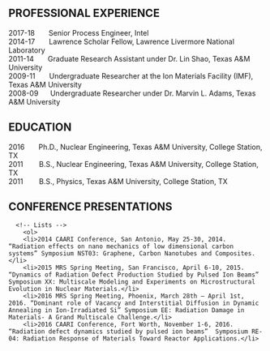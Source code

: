 ## PROFESSIONAL EXPERIENCE
<div class="box">
  <p>
2017-18    &nbsp;&nbsp;&nbsp;&nbsp;&nbsp;&nbsp;Senior Process Engineer, Intel <br />
2014-17    &nbsp;&nbsp;&nbsp;&nbsp;&nbsp;&nbsp;Lawrence Scholar Fellow, Lawrence Livermore National Laboratory <br />
2011-14    &nbsp;&nbsp;&nbsp;&nbsp;&nbsp;&nbsp;Graduate Research Assistant under Dr. Lin Shao, Texas A&M University <br />
2009-11    &nbsp;&nbsp;&nbsp;&nbsp;&nbsp;&nbsp;Undergraduate Researcher at the Ion Materials Facility (IMF), Texas A&M University <br />
2008-09    &nbsp;&nbsp;&nbsp;&nbsp;&nbsp;Undergraduate Researcher under Dr. Marvin L. Adams, Texas A&M University <br />
  </p>
</div>

## EDUCATION
<div class="box">
  <p>
2016		&nbsp;&nbsp;&nbsp;&nbsp;&nbsp;&nbsp;Ph.D., Nuclear Engineering, Texas A&M University, College Station, TX <br />
2011		&nbsp;&nbsp;&nbsp;&nbsp;&nbsp;&nbsp;&nbsp;B.S., Nuclear Engineering, Texas A&M University, College Station, TX <br />
2011		&nbsp;&nbsp;&nbsp;&nbsp;&nbsp;&nbsp;&nbsp;B.S., Physics, Texas A&M University, College Station, TX <br />
  </p>
</div>

## CONFERENCE PRESENTATIONS
      <!-- Lists -->
		<ol>
        <li>2014 CAARI Conference, San Antonio, May 25-30, 2014. “Radiation effects on nano mechanics of low dimensional carbon systems” Symposium NST03: Graphene, Carbon Nanotubes and Composites.</li>
        <li>2015 MRS Spring Meeting, San Francisco, April 6-10, 2015. “Dynamics of Radiation Defect Production Studied by Pulsed Ion Beams” Symposium XX: Multiscale Modeling and Experiments on Microstructural Evolution in Nuclear Materials.</li>
        <li>2016 MRS Spring Meeting, Phoenix, March 28th – April 1st, 2016. “Dominant role of Vacancy and Interstitial Diffusion in Dynamic Annealing in Ion-Irradiated Si” Symposium EE: Radiation Damage in Materials- A Grand Multiscale Challenge.</li>
        <li>2016 CAARI Conference, Fort Worth, November 1-6, 2016. “Radiation defect dynamics studied by pulsed ion beams”  Symposium RE-04: Radiation Response of Materials Toward Reactor Applications.</li>
</ol>
